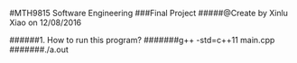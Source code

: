 #MTH9815 Software Engineering
###Final Project
#####@Create by Xinlu Xiao on 12/08/2016

######1. How to run this program?
#######g++ -std=c++11 main.cpp
#######./a.out
